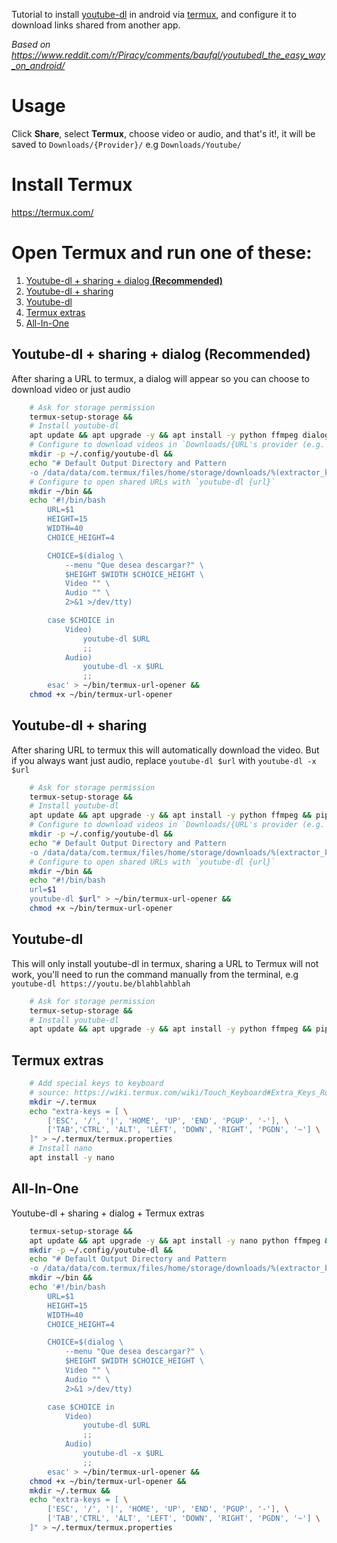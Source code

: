 [//]: # "Ctrl+K,V o Ctrl+Shift+V - Para ver vista previa en VSCode"

Tutorial to install [youtube-dl](https://github.com/ytdl-org/youtube-dl/) in android via [termux](https://termux.com/), and configure it to download links shared from another app.

*Based on https://www.reddit.com/r/Piracy/comments/baufql/youtubedl_the_easy_way_on_android/*

# Usage

Click **Share**, select **Termux**, choose video or audio, and that's it!, it will be saved to `Downloads/{Provider}/` e.g `Downloads/Youtube/`

# Install Termux
https://termux.com/

# Open Termux and run one of these:

1. [Youtube-dl + sharing + dialog **(Recommended)**](#youtube-dl--sharing--dialog-recommended)
2. [Youtube-dl + sharing](#youtube-dl--sharing)
3. [Youtube-dl](#youtube-dl)
4. [Termux extras](#termux-extras)
5. [All-In-One](#all-in-one)

## Youtube-dl + sharing + dialog **(Recommended)**

After sharing a URL to termux, a dialog will appear so you can choose to download video or just audio

```bash
    # Ask for storage permission
    termux-setup-storage &&
    # Install youtube-dl
    apt update && apt upgrade -y && apt install -y python ffmpeg dialog && pip install youtube-dl &&
    # Configure to download videos in `Downloads/{URL's provider (e.g. Youtube)}/{filename}`
    mkdir -p ~/.config/youtube-dl &&
    echo "# Default Output Directory and Pattern
    -o /data/data/com.termux/files/home/storage/downloads/%(extractor_key)s/%(title).150s-%(id)s.%(ext)s" > ~/.config/youtube-dl/config &&
    # Configure to open shared URLs with `youtube-dl {url}`
    mkdir ~/bin &&
    echo '#!/bin/bash
        URL=$1
        HEIGHT=15
        WIDTH=40
        CHOICE_HEIGHT=4

        CHOICE=$(dialog \
            --menu "Que desea descargar?" \
            $HEIGHT $WIDTH $CHOICE_HEIGHT \
            Video "" \
            Audio "" \
            2>&1 >/dev/tty)

        case $CHOICE in
            Video)
                youtube-dl $URL
                ;;
            Audio)
                youtube-dl -x $URL
                ;;
        esac' > ~/bin/termux-url-opener &&
    chmod +x ~/bin/termux-url-opener
```

## Youtube-dl + sharing

After sharing URL to termux this will automatically download the video. But if you always want just audio, replace `youtube-dl $url` with `youtube-dl -x $url`

```bash
    # Ask for storage permission
    termux-setup-storage &&
    # Install youtube-dl
    apt update && apt upgrade -y && apt install -y python ffmpeg && pip install youtube-dl &&
    # Configure to download videos in `Downloads/{URL's provider (e.g. Youtube)}/{filename}`
    mkdir -p ~/.config/youtube-dl &&
    echo "# Default Output Directory and Pattern
    -o /data/data/com.termux/files/home/storage/downloads/%(extractor_key)s/%(title).150s-%(id)s.%(ext)s" > ~/.config/youtube-dl/config &&
    # Configure to open shared URLs with `youtube-dl {url}`
    mkdir ~/bin &&
    echo "#!/bin/bash
    url=$1
    youtube-dl $url" > ~/bin/termux-url-opener &&
    chmod +x ~/bin/termux-url-opener
```

## Youtube-dl

This will only install youtube-dl in termux, sharing a URL to Termux will not work, you'll need to run the command manually from the terminal, e.g `youtube-dl https://youtu.be/blahblahblah`

```bash
    # Ask for storage permission
    termux-setup-storage &&
    # Install youtube-dl
    apt update && apt upgrade -y && apt install -y python ffmpeg && pip install youtube-dl
```


## Termux extras

```bash
    # Add special keys to keyboard
    # source: https://wiki.termux.com/wiki/Touch_Keyboard#Extra_Keys_Row(s)
    mkdir ~/.termux
    echo "extra-keys = [ \
        ['ESC', '/', '|', 'HOME', 'UP', 'END', 'PGUP', '-'], \
        ['TAB','CTRL', 'ALT', 'LEFT', 'DOWN', 'RIGHT', 'PGDN', '~'] \
    ]" > ~/.termux/termux.properties
    # Install nano
    apt install -y nano
```

## All-In-One

Youtube-dl + sharing + dialog + Termux extras

```bash
    termux-setup-storage &&
    apt update && apt upgrade -y && apt install -y nano python ffmpeg && pip install youtube-dl &&
    mkdir -p ~/.config/youtube-dl &&
    echo "# Default Output Directory and Pattern
    -o /data/data/com.termux/files/home/storage/downloads/%(extractor_key)s/%(title).150s-%(id)s.%(ext)s" > ~/.config/youtube-dl/config &&
    mkdir ~/bin &&
    echo '#!/bin/bash
        URL=$1
        HEIGHT=15
        WIDTH=40
        CHOICE_HEIGHT=4

        CHOICE=$(dialog \
            --menu "Que desea descargar?" \
            $HEIGHT $WIDTH $CHOICE_HEIGHT \
            Video "" \
            Audio "" \
            2>&1 >/dev/tty)

        case $CHOICE in
            Video)
                youtube-dl $URL
                ;;
            Audio)
                youtube-dl -x $URL
                ;;
        esac' > ~/bin/termux-url-opener &&
    chmod +x ~/bin/termux-url-opener &&
    mkdir ~/.termux &&
    echo "extra-keys = [ \
        ['ESC', '/', '|', 'HOME', 'UP', 'END', 'PGUP', '-'], \
        ['TAB','CTRL', 'ALT', 'LEFT', 'DOWN', 'RIGHT', 'PGDN', '~'] \
    ]" > ~/.termux/termux.properties
```